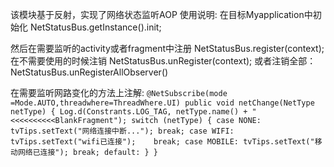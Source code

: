 该模块基于反射，实现了网络状态监听AOP
使用说明:
在目标Myapplication中初始化
NetStatusBus.getInstance().init;

然后在需要监听的activity或者fragment中注册
NetStatusBus.register(context);
在不需要使用的时候注销
NetStatusBus.unRegister(context);
或者注销全部：
NetStatusBus.unRegisterAllObserver()

在需要监听网路变化的方法上注解:
``
 @NetSubscribe(mode =Mode.AUTO,threadwhere=ThreadWhere.UI)
    public void netChange(NetType netType) {
        Log.d(Constrants.LOG_TAG, netType.name() + "<<<<<<<<<<BlankFragment");
        switch (netType) {
            case NONE:
                tvTips.setText("网络连接中断...");
                break;
            case WIFI:
                tvTips.setText("wifi已连接");   
                break;
            case MOBILE:
                tvTips.setText("移动网络已连接");
                break;
            default:
        }
    }
``

